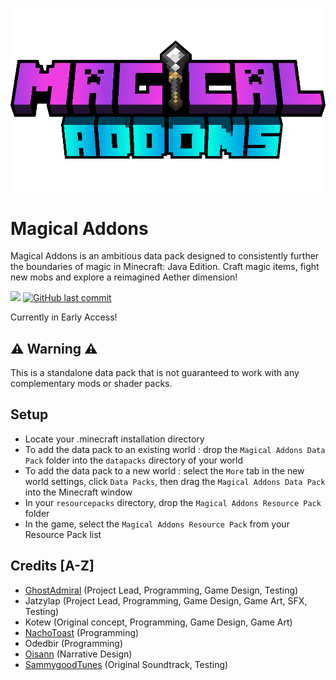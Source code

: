 ![Banner image](src/thumbnail.png)
# Magical Addons

Magical Addons is an ambitious data pack designed to consistently further the boundaries of magic in Minecraft: Java Edition. Craft magic items, fight new mobs and explore a reimagined Aether dimension!

[![](https://img.shields.io/github/v/release/Jatzylap/Magical-Addons?include_prereleases&label=release&logo=github)](https://github.com/Jatzylap/Magical-Addons/releases)
[![GitHub last commit](https://img.shields.io/github/last-commit/Jatzylap/Magical-Addons?logo=git&logoColor=white)](https://github.com/Jatzylap/Magical-Addons/commits/main)

Currently in Early Access!

## ⚠️ Warning ⚠️
This is a standalone data pack that is not guaranteed to work with any complementary mods or shader packs.

## Setup
- Locate your .minecraft installation directory
- To add the data pack to an existing world : drop the `Magical Addons Data Pack` folder into the `datapacks` directory of your world
- To add the data pack to a new world : select the `More` tab in the new world settings, click `Data Packs`, then drag the `Magical Addons Data Pack` into the Minecraft window
- In your `resourcepacks` directory, drop the `Magical Addons Resource Pack` folder
- In the game, select the `Magical Addons Resource Pack` from your Resource Pack list

## Credits [A-Z]
- [GhostAdmiral](https://github.com/GhostAdmiral) (Project Lead, Programming, Game Design, Testing)
- Jatzylap (Project Lead, Programming, Game Design, Game Art, SFX, Testing)
- Kotew (Original concept, Programming, Game Design, Game Art)
- [NachoToast](https://github.com/NachoToast) (Programming)
- Odedbir (Programming)
- [Oisann](https://github.com/samsa12) (Narrative Design)
- [SammygoodTunes](https://github.com/SammygoodTunes) (Original Soundtrack, Testing)